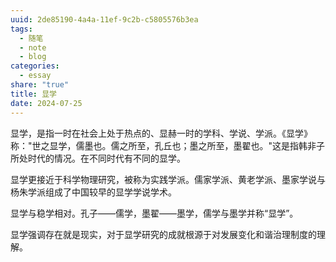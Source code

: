 ```yaml
---
uuid: 2de85190-4a4a-11ef-9c2b-c5805576b3ea
tags:
  - 随笔
  - note
  - blog
categories:
  - essay
share: "true"
title: 显学
date: 2024-07-25
---
```

显学，是指一时在社会上处于热点的、显赫一时的学科、学说、学派。《显学》称："世之显学，儒墨也。儒之所至，孔丘也；墨之所至，墨翟也。"这是指韩非子所处时代的情况。在不同时代有不同的显学。

显学更接近于科学物理研究，被称为实践学派。儒家学派、黄老学派、墨家学说与杨朱学派组成了中国较早的显学学说学术。

显学与稳学相对。孔子——儒学，墨翟——墨学，儒学与墨学并称“显学”。

显学强调存在就是现实，对于显学研究的成就根源于对发展变化和谐治理制度的理解。